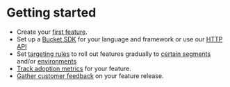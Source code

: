 # Getting started

* Create your [first feature](../product-handbook/create-your-first-feature.md).
* Set up a [Bucket SDK](../supported-languages/overview.md) for your language and framework or use our [HTTP API](../api/http-api.md)
* Set [targeting rules](../product-handbook/feature-rollouts/feature-targeting-rules.md) to roll out features gradually to [certain segments](../product-handbook/feature-targeting-rules/creating-segments.md) and/or [environments](../product-handbook/feature-targeting-rules/environments.md)
* [Track adoption metrics](../product-handbook/feature-usage-configuration.md) for your feature.
* [Gather customer feedback](../product-handbook/feature-analysis/) on your feature release.
